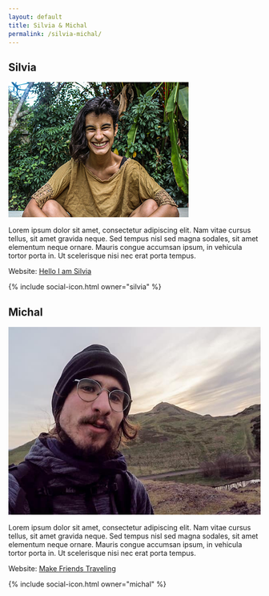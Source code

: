 ```yaml
---
layout: default
title: Silvia & Michal
permalink: /silvia-michal/
---
```


<h2>Silvia</h2>

![Silvia](/assets/images/hb-silvia.jpg)

Lorem ipsum dolor sit amet, consectetur adipiscing elit. Nam vitae cursus tellus, sit amet gravida neque. Sed tempus nisl sed magna sodales, sit amet elementum neque ornare. Mauris congue accumsan ipsum, in vehicula tortor porta in. Ut scelerisque nisi nec erat porta tempus.

Website: [Hello I am Silvia][silvia-website]


{% include social-icon.html owner="silvia" %}


<h2>Michal</h2>

![Silvia](/assets/images/hb-michal.jpg)

Lorem ipsum dolor sit amet, consectetur adipiscing elit. Nam vitae cursus tellus, sit amet gravida neque. Sed tempus nisl sed magna sodales, sit amet elementum neque ornare. Mauris congue accumsan ipsum, in vehicula tortor porta in. Ut scelerisque nisi nec erat porta tempus.

Website: [Make Friends Traveling][michal-website]

{% include social-icon.html owner="michal" %}








[silvia-website]: http://helloiamsilvia.com
[michal-website]: http://makefriendstraveling.com
